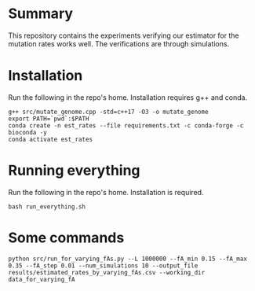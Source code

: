 # Summary
This repository contains the experiments verifying our estimator for the mutation rates works well. The verifications are through simulations.

# Installation
Run the following in the repo's home. Installation requires g++ and conda.
```
g++ src/mutate_genome.cpp -std=c++17 -O3 -o mutate_genome
export PATH=`pwd`:$PATH
conda create -n est_rates --file requirements.txt -c conda-forge -c bioconda -y
conda activate est_rates
```


# Running everything
Run the following in the repo's home. Installation is required.
```
bash run_everything.sh
```

# Some commands
```
python src/run_for_varying_fAs.py --L 1000000 --fA_min 0.15 --fA_max 0.35 --fA_step 0.01 --num_simulations 10 --output_file results/estimated_rates_by_varying_fAs.csv --working_dir data_for_varying_fA
```
